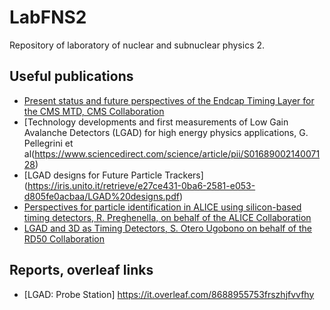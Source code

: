 # LabFNS2
Repository of laboratory of nuclear and subnuclear physics 2. 

## Useful publications
* [Present status and future perspectives of the Endcap Timing Layer for the CMS MTD, CMS Collaboration](https://www.sciencedirect.com/science/article/pii/S0168900223000037)
* [Technology developments and first measurements of Low Gain Avalanche Detectors (LGAD) for high energy physics applications, G. Pellegrini et al(https://www.sciencedirect.com/science/article/pii/S0168900214007128)
* [LGAD designs for Future Particle Trackers] (https://iris.unito.it/retrieve/e27ce431-0ba6-2581-e053-d805fe0acbaa/LGAD%20designs.pdf)
* [Perspectives for particle identification in ALICE using
silicon-based timing detectors, R. Preghenella, on behalf of the ALICE Collaboration](https://arxiv.org/abs/2010.06913)
* [LGAD and 3D as Timing Detectors, S. Otero Ugobono on behalf of the RD50 Collaboration](https://cdsweb.cern.ch/record/2747755/files/untitled.pdf)

## Reports, overleaf links
* [LGAD: Probe Station] https://it.overleaf.com/8688955753frszhjfvvfhy
